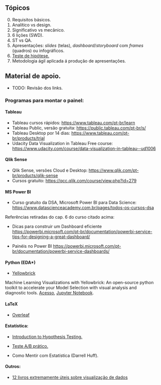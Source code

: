 ## Tópicos

0) Requisitos básicos.  
1) Analítico vs design.
2) Significativo vs mecânico.
3) 6 lições (SWD).
4) ST vs QA.
5) Apresentações: *slides* (telas), *dashboard*/*storyboard* com *frames* (quadros) ou infográficos.
6) [Teste de hipótese.](https://pt.wikipedia.org/wiki/Testes_de_hip%C3%B3teses#:~:text=Calcular%20a%20estat%C3%ADstica%20de%20teste,n%C3%ADvel%20de%20signific%C3%A2ncia%20pr%C3%A9%E2%80%93estabelecido.)
7) Metodologia ágil aplicada á produção de apresentações.


## Material de apoio. 

- TODO: Revisão dos links.

### Programas para montar o painel:

#### Tableau
- Tableau cursos rápidos: https://www.tableau.com/pt-br/learn
- Tableau Public, versão gratuita: https://public.tableau.com/pt-br/s/
- Tableau Desktop por 14 dias: https://www.tableau.com/pt-br/products/trial
- Udacity Data Visualization in Tableau Free course:
https://www.udacity.com/course/data-visualization-in-tableau--ud1006

#### Qlik Sense
- Qlik Sense, versões Cloud e Desktop: https://www.qlik.com/pt-br/products/qlik-sense
- Cursos gratuito: https://qcc.qlik.com/course/view.php?id=279

#### MS Power BI

- Curso gratuito da DSA, Microsoft Power BI para Data Science: https://www.datascienceacademy.com.br/pages/todos-os-cursos-dsa

Referências retiradas do cap. 6 do curso citado acima:
- Dicas para construir um Dashboard eficiente https://powerbi.microsoft.com/pt-br/documentation/powerbi-service-tips-for-designing-a-great-dashboard/

- Painéis no Power BI https://powerbi.microsoft.com/pt-br/documentation/powerbi-service-dashboards/

#### Python (EDA\*)

- [Yellowbrick](https://www.scikit-yb.org/en/latest/index.html)

Machine Learning Visualizations with Yellowbrick: An open-source python toolkit to accelerate your Model Selection with visual analysis and diagnostic tools. [Acesso](https://medium.com/data-science-community-srm/machine-learning-visualizations-with-yellowbrick-3c533955b1b3), [Jupyter Notebook](https://github.com/ysraell/examples/blob/master/Yellowbrick/Tutorial.ipynb).

#### LaTeX

- [Overleaf](https://www.overleaf.com/)

#### Estatística:

- [Introduction to Hypothesis Testing.](https://us.sagepub.com/sites/default/files/upm-binaries/40007_Chapter8.pdf)

- [Teste A/B prático.](https://github.com/ysraell/examples/tree/master/TestAB_Math)

- Como Mentir com Estatística (Darrell Huff).

#### Outros:

- [12 livros extremamente úteis sobre visualização de dados](https://cio.com.br/12-livros-extremamente-uteis-sobre-visualizacao-de-dados/)